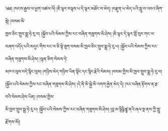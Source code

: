 ﻿  
༄༅། །སངས་རྒྱས་ལ་ཕྱག་འཚལ་ལོ། །ཇི་ལྟར་བལྟས་པ་དེ་ལྟར་མཐོང་བ་མེད། །བརྫུན་པ་མེད་པའི་སླུ་བ་འབའ་ཞིག་སྟེ། །བསམ་མི་  
ཁྱབ་ཅིང་གྲུབ་སྨྲ་ཧེ་རུ་བ། །སྐྱོབ་པའི་སེམས་ཀྱིས་རང་བཞིན་གཟུགས་མི་ཤེས། །ཇི་ལྟར་དེ་ལྟར་གློ་བུར་གང་ལ་བཞག་འདོད་པའི་མདུང་གིས་རང་ལ་ཅི་སྟེ་ཟུག་བསམ་མི་ཁྱབ་ཅིང་གྲུབ་སྨྲ་ཧེ་རུ་པ། །སྐྱོབ་པའི་སེམས་ཀྱིས་རང་བཞིན་གཟུགས་མི་ཤེས། །ལྷན་ཅིག་སེམས་ཏེ་  
མཁའ་ལུས་བདེ་སྙིང་ལུས། །གཉིས་མེད་གཉིས་ཡིན་སྟོང་དང་སྙིང་རྗེའི་སེམས། །བསམ་གྱིས་མི་ཁྱབ་གྲུབ་སྨྲ་ཧེ་རུ་བ། །སྐྱོབ་པའི་སེམས་ཀྱིས་རང་བཞིན་གཟུགས་མི་ཤེས། །དེ་ནི་མི་སྐྱེ་མི་འགག་རྐྱེན་མེད་དེ། །རང་བཞིན་རྟོགས་ན་རྩ་བའི་སེམས་ཤེས་ཡིན། །བསམ་གྱིས་  
མི་ཁྱབ་གྲུབ་སྨྲ་ཧེ་རུ་པ། །སྐྱོབ་པའི་སེམས་ཀྱིས་རང་བཞིན་གཟུགས་མི་ཤེས། །བླ་མ་དྷིཥྚི་ཛྙཱ་ནའི་ཞལ་སྔ་ནས་ཀྱི་གླུ་རྫོགས་སོ།།  
  
